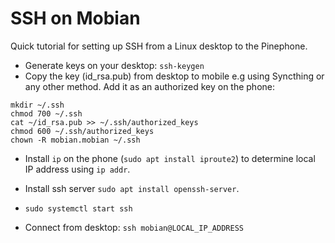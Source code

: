 # SSH on Mobian
Quick tutorial for setting up SSH from a Linux desktop to the Pinephone.

- Generate keys on your desktop: `ssh-keygen`
- Copy the key (id_rsa.pub) from desktop to mobile e.g using Syncthing or any other method. Add it as an authorized key on the phone:
```
mkdir ~/.ssh
chmod 700 ~/.ssh
cat ~/id_rsa.pub >> ~/.ssh/authorized_keys
chmod 600 ~/.ssh/authorized_keys
chown -R mobian.mobian ~/.ssh
```

- Install `ip` on the phone (`sudo apt install iproute2`) to determine local IP address using `ip addr`.

- Install ssh server `sudo apt install openssh-server`.
- `sudo systemctl start ssh`
- Connect from desktop: `ssh mobian@LOCAL_IP_ADDRESS`
